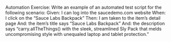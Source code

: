 Automation Exercise: Write an example of an automated test script for the following scenario: 
Given: I can log into the saucedemo.com website
When: I click on the “Sauce Labs Backpack”
Then: I am taken to the item’s detail page 
And: the item’s title says “Sauce Labs Backpack”
And: the description says “carry.allTheThings() with the sleek, streamlined Sly Pack that melds uncompromising style with unequaled laptop and tablet protection.”